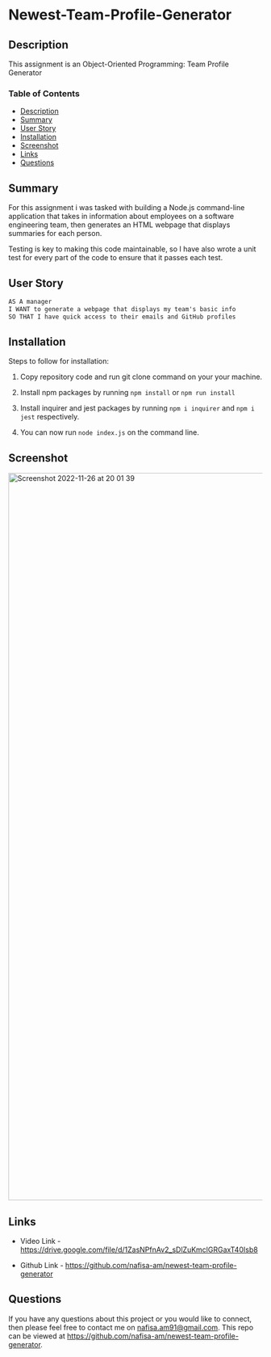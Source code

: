 # Newest-Team-Profile-Generator


## Description

This assignment is an Object-Oriented Programming: Team Profile Generator


### Table of Contents 

- [Description](#description)
- [Summary](#summary)
- [User Story](#user-story)
- [Installation](#installation)
- [Screenshot](#screenshot)
- [Links](#links)
- [Questions](#questions)


## Summary 

For this assignment i was tasked with building a Node.js command-line application that takes in information about employees on a software engineering team, then generates an HTML webpage that displays summaries for each person. 

Testing is key to making this code maintainable, so I have also wrote a unit test for every part of the code to  ensure that it passes each test.



## User Story 

```md
AS A manager
I WANT to generate a webpage that displays my team's basic info
SO THAT I have quick access to their emails and GitHub profiles
```

## Installation 

Steps to follow for installation: 

1. Copy repository code and run git clone command on your your machine. 

2. Install npm packages by running ```npm install``` or ```npm run install```

3. Install inquirer and jest packages by running ```npm i inquirer``` and ```npm i jest``` respectively. 

4. You can now run ```node index.js``` on the command line. 



## Screenshot 

<img width="1440" alt="Screenshot 2022-11-26 at 20 01 39" src="https://user-images.githubusercontent.com/108237958/204107064-8aaface3-7938-412f-bb35-7a9c478616c0.png">



## Links

- Video Link - https://drive.google.com/file/d/1ZasNPfnAv2_sDlZuKmclGRGaxT40Isb8

- Github Link - https://github.com/nafisa-am/newest-team-profile-generator


## Questions


If you have any questions about this project or you would like to connect, then please feel free to contact me on nafisa.am91@gmail.com. This repo can be viewed at https://github.com/nafisa-am/newest-team-profile-generator.
